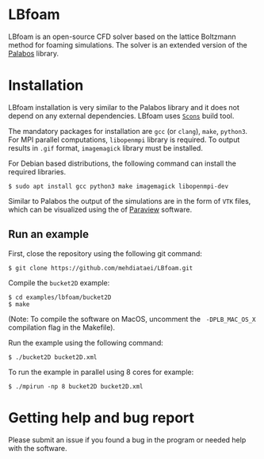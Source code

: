 # LBfoam

LBfoam is an open-source CFD solver based on the lattice Boltzmann method for foaming simulations. The solver is an extended version of the [Palabos](https://palabos.unige.ch/) library.

# Installation

LBfoam installation is very similar to the Palabos library and it does not depend on any external dependencies. LBfoam uses [`Scons`](https://scons.org/) build tool.

The mandatory packages for installation are `gcc` (or `clang`), `make`, `python3`. For MPI parallel computations, `libopenmpi` library is required. To output results in `.gif` format, `imagemagick` library must be installed.

For Debian based distributions, the following command can install the required libraries.

```
$ sudo apt install gcc python3 make imagemagick libopenmpi-dev
```


Similar to Palabos the output of the simulations are in the form of `VTK` files, which can be visualized using the
of [Paraview](https://www.paraview.org/) software.

## Run an example

First, close the repository using the following git command:

```
$ git clone https://github.com/mehdiataei/LBfoam.git
```


Compile the `bucket2D` example:
```
$ cd examples/lbfoam/bucket2D
$ make
```

(Note: To compile the software on MacOS, uncomment the ` -DPLB_MAC_OS_X` compilation flag in the Makefile).

Run the example using the following command:

```
$ ./bucket2D bucket2D.xml

```

To run the example in parallel using 8 cores for example:

```
$ ./mpirun -np 8 bucket2D bucket2D.xml

```

# Getting help and bug report

Please submit an issue if you found a bug in the program or needed help with the software.